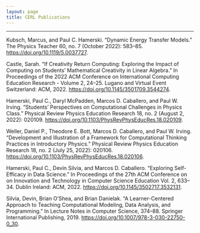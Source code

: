 ```yaml
---
layout: page
title: CERL Publications
---
```

---

Kubsch, Marcus, and Paul C. Hamerski. “Dynamic Energy Transfer Models.” The Physics Teacher 60, no. 7 (October 2022): 583–85. https://doi.org/10.1119/5.0037727.

Castle, Sarah. “If Creativity Return Computing: Exploring the Impact of Computing on Students’ Mathematical Creativity in Linear Algebra.” In Proceedings of the 2022 ACM Conference on International Computing Education Research - Volume 2, 24–25. Lugano and Virtual Event Switzerland: ACM, 2022. https://doi.org/10.1145/3501709.3544274.

Hamerski, Paul C., Daryl McPadden, Marcos D. Caballero, and Paul W. Irving. “Students’ Perspectives on Computational Challenges in Physics Class.” Physical Review Physics Education Research 18, no. 2 (August 2, 2022): 020109. https://doi.org/10.1103/PhysRevPhysEducRes.18.020109.

Weller, Daniel P., Theodore E. Bott, Marcos D. Caballero, and Paul W. Irving. “Development and Illustration of a Framework for Computational Thinking Practices in Introductory Physics.” Physical Review Physics Education Research 18, no. 2 (July 25, 2022): 020106. https://doi.org/10.1103/PhysRevPhysEducRes.18.020106.

Hamerski, Paul C., Devin Silvia, and Marcos D. Caballero. “Exploring Self-Efficacy in Data Science.” In Proceedings of the 27th ACM Conference on on Innovation and Technology in Computer Science Education Vol. 2, 633–34. Dublin Ireland: ACM, 2022. https://doi.org/10.1145/3502717.3532131.

Silvia, Devin, Brian O’Shea, and Brian Danielak. “A Learner-Centered Approach to Teaching Computational Modeling, Data Analysis, and Programming.” In Lecture Notes in Computer Science, 374–88. Springer International Publishing, 2019. https://doi.org/10.1007/978-3-030-22750-0_30.
